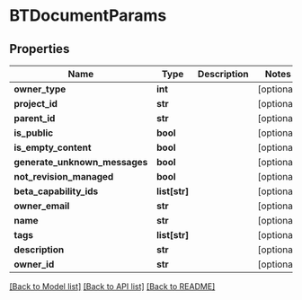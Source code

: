 # BTDocumentParams

## Properties
Name | Type | Description | Notes
------------ | ------------- | ------------- | -------------
**owner_type** | **int** |  | [optional] 
**project_id** | **str** |  | [optional] 
**parent_id** | **str** |  | [optional] 
**is_public** | **bool** |  | [optional] 
**is_empty_content** | **bool** |  | [optional] 
**generate_unknown_messages** | **bool** |  | [optional] 
**not_revision_managed** | **bool** |  | [optional] 
**beta_capability_ids** | **list[str]** |  | [optional] 
**owner_email** | **str** |  | [optional] 
**name** | **str** |  | [optional] 
**tags** | **list[str]** |  | [optional] 
**description** | **str** |  | [optional] 
**owner_id** | **str** |  | [optional] 

[[Back to Model list]](../README.md#documentation-for-models) [[Back to API list]](../README.md#documentation-for-api-endpoints) [[Back to README]](../README.md)


